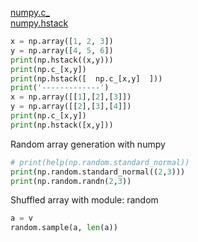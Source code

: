 [numpy.c_](https://docs.scipy.org/doc/numpy-1.15.0/reference/generated/numpy.c_.html)  
[numpy.hstack](https://docs.scipy.org/doc/numpy-1.15.0/reference/generated/numpy.hstack.html)
```python
x = np.array([1, 2, 3])
y = np.array([4, 5, 6])
print(np.hstack((x,y)))
print(np.c_[x,y])
print(np.hstack([  np.c_[x,y]  ]))
print('-------------')
x = np.array([[1],[2],[3]])
y = np.array([[2],[3],[4]])
print(np.c_[x,y])
print(np.hstack([x,y]))
```

Random array generation with numpy
```python
# print(help(np.random.standard_normal))
print(np.random.standard_normal((2,3)))
print(np.random.randn(2,3))
```

Shuffled array with module: random
```python
a = v
random.sample(a, len(a))
```
